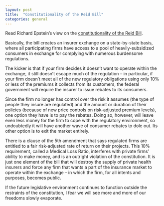 ```yaml
---
layout: post
title:  "Constitutionality of the Reid Bill"
categories: general
---
```


Read Richard Epstein’s view on the [constitutionality of the Reid Bill](http://www.pointoflaw.com/columns/archives/2009/12/impermissible-ratemaking-in-he.php).

<!-- more -->

Basically, the bill creates an insurer exchange on a state-by-state basis, where all participating firms have access to a pool of heavily-subsidized consumers in exchange for complying with numerous burdensome regulations.

The kicker is that if your firm decides it doesn’t want to operate within the exchange, it still doesn’t escape much of the regulation – in particular, if your firm doesn’t meet all of the new regulatory obligations using only 10% or less of the premiums it collects from its customers, the federal government will require the insurer to issue rebates to its consumers.

Since the firm no longer has control over the risk it assumes (the type of people they insure are regulated) and the amount or duration of their policies (because of new price controls on risk-adjusted premium levels), one option they have is to pay the rebates. Doing so, however, will leave even less money for the firm to cope with the regulatory environment, so undoubtedly it will have another wave of consumer rebates to dole out. Its other option is to exit the market entirely.

There is a clause of the 5th amendment that says regulated firms are entitled to a fair risk-adjusted rate of return on their projects. This 10% requirement, called a Medical Loss Ratio, interferes with private firms’ ability to make money, and is an outright violation of the constitution. It is just one element of the bill that will destroy the supply of private health insurers and force any firm that wants a part of the insurance market to operate within the exchange – in which the firm, for all intents and purposes, becomes public.

If the future legislative environment continues to function outside the restraints of the constitution, I fear we will see more and more of our freedoms slowly evaporate.